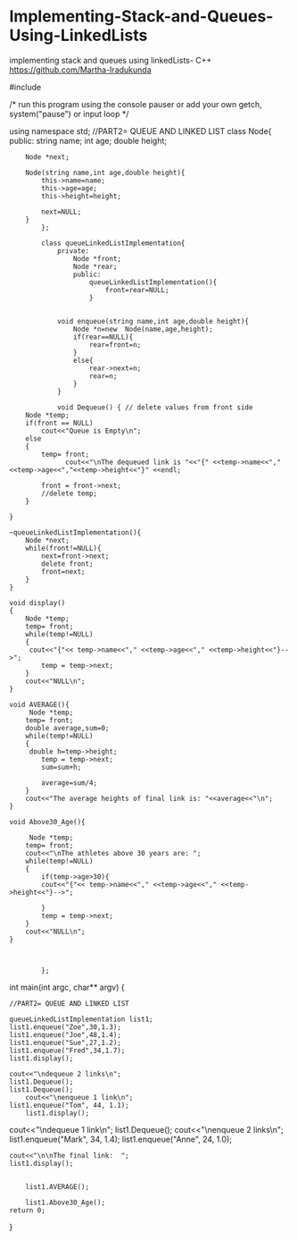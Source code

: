# Implementing-Stack-and-Queues-Using-LinkedLists
implementing stack and queues using linkedLists- C++   https://github.com/Martha-Iradukunda


#include <iostream>

/* run this program using the console pauser or add your own getch, system("pause") or input loop */

using namespace std;
	//PART2= QUEUE AND LINKED LIST
	class Node{
	public:
	string name;
		int age;
		double height;
	
		Node *next;
		
		Node(string name,int age,double height){
			this->name=name;
			this->age=age;
			this->height=height;
			
			next=NULL;
		}
			};
			
			class queueLinkedListImplementation{
				private:
					Node *front;
					Node *rear;
					public:
						queueLinkedListImplementation(){
							front=rear=NULL;
						}
						
						
				void enqueue(string name,int age,double height){
					Node *n=new  Node(name,age,height);
					if(rear==NULL){
						rear=front=n;
					}
					else{
						rear->next=n;
						rear=n;
					}
				}	
				
				void Dequeue() { // delete values from front side
        Node *temp;
        if(front == NULL)
            cout<<"Queue is Empty\n";
        else
        {
            temp= front;
                  cout<<"\nThe dequeued link is "<<"{" <<temp->name<<","<<temp->age<<","<<temp->height<<"}" <<endl;

            front = front->next;
            //delete temp;
        }
 
    }

	~queueLinkedListImplementation(){
		Node *next;
		while(front!=NULL){
			next=front->next;
			delete front;
			front=next;
		}
	}
	
	void display()
    {
        Node *temp;
        temp= front;
        while(temp!=NULL) 
        {
         cout<<"{"<< temp->name<<"," <<temp->age<<"," <<temp->height<<"}-->";
            temp = temp->next;
        }
        cout<<"NULL\n";
    }
    
    void AVERAGE(){
    	 Node *temp;
        temp= front;
        double average,sum=0;
        while(temp!=NULL) 
        {
         double h=temp->height;
            temp = temp->next;
            sum=sum+h;
            
            average=sum/4;
        }
        cout<<"The average heights of final link is: "<<average<<"\n";
	}
	
	void Above30_Age(){
		
		 Node *temp;
        temp= front;
        cout<<"\nThe athletes above 30 years are: ";
        while(temp!=NULL) 
        {
        	if(temp->age>30){
        	cout<<"{"<< temp->name<<"," <<temp->age<<"," <<temp->height<<"}-->";

			}
            temp = temp->next;
        }
        cout<<"NULL\n";
	}
	
	
	
			};
int main(int argc, char** argv) {
	
	//PART2= QUEUE AND LINKED LIST
	
	queueLinkedListImplementation list1;
	list1.enqueue("Zoe",30,1.3);
	list1.enqueue("Joe",48,1.4);
	list1.enqueue("Sue",27,1.2);
	list1.enqueue("Fred",34,1.7);
	list1.display();
	
	cout<<"\ndequeue 2 links\n";
	list1.Dequeue();
	list1.Dequeue();
    	cout<<"\nenqueue 1 link\n";
	list1.enqueue("Tom", 44, 1.1);
		list1.display();

cout<<"\ndequeue 1 link\n";
list1.Dequeue();
	cout<<"\nenqueue 2 links\n";
list1.enqueue("Mark", 34, 1.4);
list1.enqueue("Anne", 24, 1.0); 

	cout<<"\n\nThe final link:  ";
	list1.display();
	
	
		list1.AVERAGE();
		
		list1.Above30_Age();
	return 0;
}
